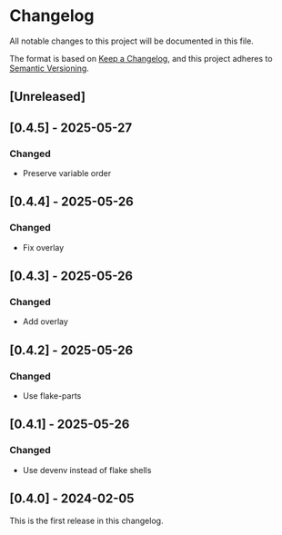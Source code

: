 # Changelog

All notable changes to this project will be documented in this file.

The format is based on [Keep a Changelog](https://keepachangelog.com/en/1.0.0/),
and this project adheres to [Semantic Versioning](https://semver.org/spec/v2.0.0.html).

## [Unreleased]

## [0.4.5] - 2025-05-27

### Changed

- Preserve variable order

## [0.4.4] - 2025-05-26

### Changed

- Fix overlay

## [0.4.3] - 2025-05-26

### Changed

- Add overlay

## [0.4.2] - 2025-05-26

### Changed

- Use flake-parts

## [0.4.1] - 2025-05-26

### Changed

- Use devenv instead of flake shells

## [0.4.0] - 2024-02-05

This is the first release in this changelog.
